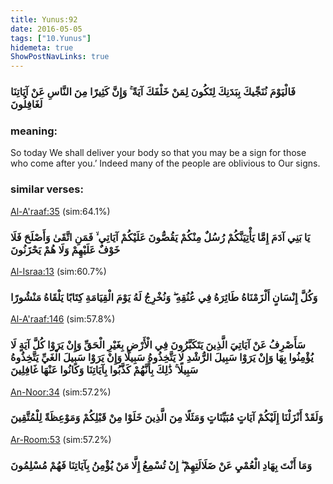 ```yaml
---
title: Yunus:92
date: 2016-05-05
tags: ["10.Yunus"]
hidemeta: true 
ShowPostNavLinks: true 
---
```

### فَالْيَوْمَ نُنَجِّيكَ بِبَدَنِكَ لِتَكُونَ لِمَنْ خَلْفَكَ آيَةً ۚ وَإِنَّ كَثِيرًا مِنَ النَّاسِ عَنْ آيَاتِنَا لَغَافِلُونَ
### meaning: 
So today We shall deliver your body so that you may be a sign for those who come after you.’ Indeed many of the people are oblivious to Our signs.
### similar verses: 

[Al-A'raaf:35](/7/35) (sim:64.1%)

### يَا بَنِي آدَمَ إِمَّا يَأْتِيَنَّكُمْ رُسُلٌ مِنْكُمْ يَقُصُّونَ عَلَيْكُمْ آيَاتِي ۙ فَمَنِ اتَّقَىٰ وَأَصْلَحَ فَلَا خَوْفٌ عَلَيْهِمْ وَلَا هُمْ يَحْزَنُونَ

[Al-Israa:13](/17/13) (sim:60.7%)

### وَكُلَّ إِنْسَانٍ أَلْزَمْنَاهُ طَائِرَهُ فِي عُنُقِهِ ۖ وَنُخْرِجُ لَهُ يَوْمَ الْقِيَامَةِ كِتَابًا يَلْقَاهُ مَنْشُورًا

[Al-A'raaf:146](/7/146) (sim:57.8%)

### سَأَصْرِفُ عَنْ آيَاتِيَ الَّذِينَ يَتَكَبَّرُونَ فِي الْأَرْضِ بِغَيْرِ الْحَقِّ وَإِنْ يَرَوْا كُلَّ آيَةٍ لَا يُؤْمِنُوا بِهَا وَإِنْ يَرَوْا سَبِيلَ الرُّشْدِ لَا يَتَّخِذُوهُ سَبِيلًا وَإِنْ يَرَوْا سَبِيلَ الْغَيِّ يَتَّخِذُوهُ سَبِيلًا ۚ ذَٰلِكَ بِأَنَّهُمْ كَذَّبُوا بِآيَاتِنَا وَكَانُوا عَنْهَا غَافِلِينَ

[An-Noor:34](/24/34) (sim:57.2%)

### وَلَقَدْ أَنْزَلْنَا إِلَيْكُمْ آيَاتٍ مُبَيِّنَاتٍ وَمَثَلًا مِنَ الَّذِينَ خَلَوْا مِنْ قَبْلِكُمْ وَمَوْعِظَةً لِلْمُتَّقِينَ

[Ar-Room:53](/30/53) (sim:57.2%)

### وَمَا أَنْتَ بِهَادِ الْعُمْيِ عَنْ ضَلَالَتِهِمْ ۖ إِنْ تُسْمِعُ إِلَّا مَنْ يُؤْمِنُ بِآيَاتِنَا فَهُمْ مُسْلِمُونَ
